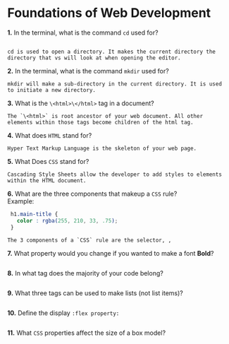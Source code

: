 # Foundations of Web Development

**1.** In the terminal, what is the command `cd` used for?
<!-- enter you answer in the space below -->
```

cd is used to open a directory. It makes the current directory the directory that vs will look at when opening the editor. 

```

**2.** In the terminal, what is the command `mkdir` used for?
<!-- enter you answer in the space below -->
```
mkdir will make a sub-directory in the current directory. It is used to initiate a new directory.
```

**3.** What is the `\<html>\</html>` tag in a document?
<!-- enter you answer in the space below -->
```
The `\<html>` is root ancestor of your web document. All other elements within those tags become children of the html tag.

```

**4.** What does `HTML` stand for?
<!-- enter you answer in the space below -->
```
Hyper Text Markup Language is the skeleton of your web page. 
```

**5.** What Does `CSS` stand for?
<!-- enter you answer in the space below -->
```
Cascading Style Sheets allow the developer to add styles to elements within the HTML document.
```

**6.** What are the three components that makeup a `CSS` rule? <br> Example:
```css
 h1.main-title {
   color : rgba(255, 210, 33, .75);
 }
```
<!-- enter you answer in the space below -->
```
The 3 components of a `CSS` rule are the selector, ,
```

**7.** What property would you change if you wanted to make a font **Bold**?
<!-- enter you answer in the space below -->
```

```

**8.** In what tag does the majority of your code belong?
<!-- enter you answer in the space below -->
```

```

**9.** What three tags can be used to make lists (not list items)?
<!-- enter you answer in the space below -->
```

```

**10.** Define the display `:flex property:`
<!-- enter you answer in the space below -->
```

```

**11.** What `CSS` properties affect the size of a box model?
<!-- enter you answer in the space below -->
```

```
